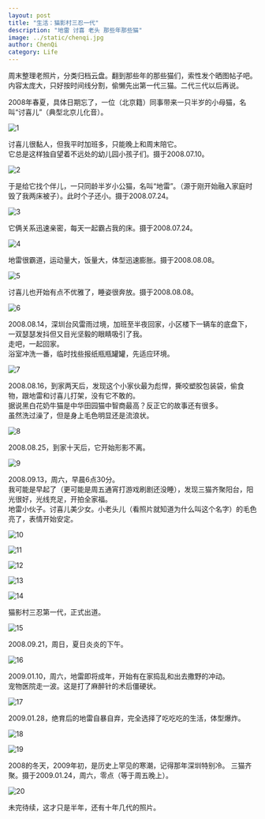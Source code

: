 ```yaml
---
layout: post
title: "生活：猫影村三忍一代"
description: "地雷 讨喜 老头 那些年那些猫"
image: ../static/chenqi.jpg
author: ChenQi
category: Life
---
```


周末整理老照片，分类归档云盘。翻到那些年的那些猫们，索性发个晒图帖子吧。内容太庞大，只好按时间线分割，偷懒先出第一代三猫。二代三代以后再说。

2008年春夏，具体日期忘了，一位（北京籍）同事带来一只半岁的小母猫，名叫“讨喜儿”（典型北京儿化音）。

![1](../static/cats1/2008tx.jpg)

讨喜儿很黏人，但我平时加班多，只能晚上和周末陪它。  
它总是这样独自望着不远处的幼儿园小孩子们。摄于2008.07.10。

![2](../static/cats1/20080710tx.jpg)

于是给它找个伴儿，一只同龄半岁小公猫，名叫“地雷”。（源于刚开始融入家庭时毁了我两床被子）。此时个子还小。摄于2008.07.24。

![3](../static/cats1/20080724dl.jpg)

它俩关系迅速亲密，每天一起霸占我的床。摄于2008.07.24。

![4](../static/cats1/20080724dltx.jpg)

地雷很霸道，运动量大，饭量大，体型迅速膨胀。摄于2008.08.08。

![5](../static/cats1/20080808dl.jpg)

讨喜儿也开始有点不优雅了，睡姿很奔放。摄于2008.08.08。

![6](../static/cats1/20080808tx.jpg)

2008.08.14，深圳台风雷雨过境，加班至半夜回家，小区楼下一辆车的底盘下，一双瑟瑟发抖但又目光坚毅的眼睛吸引了我。  
走吧，一起回家。  
浴室冲洗一番，临时找些报纸瓶瓶罐罐，先适应环境。

![7](../static/cats1/20080814lt.jpg)

2008.08.16，到家两天后，发现这个小家伙最为彪悍，撕咬塑胶包装袋，偷食物，跟地雷和讨喜儿打架，没有它不敢的。  
据说黑白花奶牛猫是中华田园猫中智商最高？反正它的故事还有很多。  
虽然洗过澡了，但是身上毛色明显还是流浪状。

![8](../static/cats1/20080816lt.jpg)

2008.08.25，到家十天后，它开始形影不离。

![9](../static/cats1/20080825lt.jpg)

2008.09.13，周六，早晨6点30分。  
我可能是早起了（更可能是周五通宵打游戏刷剧还没睡），发现三猫齐聚阳台，阳光很好，光线充足，开拍全家福。  
地雷小伙子。讨喜儿美少女。小老头儿（看照片就知道为什么叫这个名字）的毛色亮了，表情开始安定。  

![10](../static/cats1/20080913dl.jpg)

![11](../static/cats1/20080913tx.jpg)

![12](../static/cats1/20080913txlt.jpg)

![13](../static/cats1/20080913lt1.jpg)

![14](../static/cats1/20080913lt2.jpg)

猫影村三忍第一代，正式出道。

![15](../static/cats1/20080913all.jpg)

2008.09.21，周日，夏日炎炎的下午。

![16](../static/cats1/20080921lt.jpg)

2009.01.10，周六，地雷即将成年，开始有在家捣乱和出去撒野的冲动。  
宠物医院走一波。这是打了麻醉针的术后僵硬状。

![17](../static/cats1/20090110dl.jpg)

2009.01.28，绝育后的地雷自暴自弃，完全选择了吃吃吃的生活，体型爆炸。

![18](../static/cats1/20090128dl1.jpg)

![19](../static/cats1/20090128dl2.jpg)

2008的冬天，2009年初，是历史上罕见的寒潮，记得那年深圳特别冷。
三猫齐聚。摄于2009.01.24，周六，零点（等于周五晚上）。

![20](../static/cats1/20090124all.jpg)

未完待续，这才只是半年，还有十年几代的照片。
